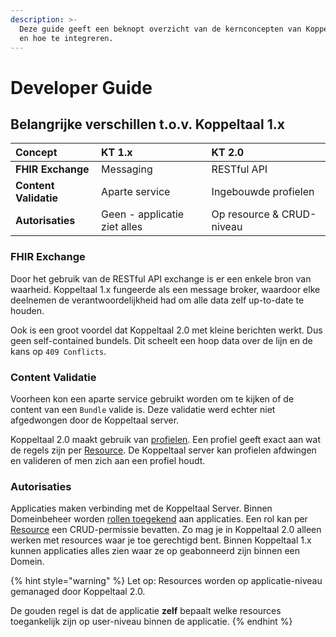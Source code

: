 ```yaml
---
description: >-
  Deze guide geeft een beknopt overzicht van de kernconcepten van Koppeltaal 2.0
  en hoe te integreren.
---
```


# Developer Guide

## Belangrijke verschillen t.o.v. Koppeltaal 1.x

| Concept | **KT 1.x** | KT 2.0 |
| :--- | :--- | :--- |
| **FHIR Exchange** | Messaging | RESTful API |
| **Content Validatie** | Aparte service | Ingebouwde profielen |
| **Autorisaties** | Geen - applicatie ziet alles | Op resource & CRUD-niveau |

### FHIR Exchange

Door het gebruik van de RESTful API exchange is er een enkele bron van waarheid. Koppeltaal 1.x fungeerde als een message broker, waardoor elke deelnemen de verantwoordelijkheid had om alle data zelf up-to-date te houden. 

Ook is een groot voordel dat Koppeltaal 2.0 met kleine berichten werkt. Dus geen self-contained bundels. Dit scheelt een hoop data over de lijn en de kans op `409 Conflicts`.

### Content Validatie

Voorheen kon een aparte service gebruikt worden om te kijken of de content van een `Bundle` valide is. Deze validatie werd echter niet afgedwongen door de Koppeltaal server.

Koppeltaal 2.0 maakt gebruik van [profielen](https://simplifier.net/koppeltaal2.0). Een profiel geeft exact aan wat de regels zijn per [Resource](https://www.hl7.org/fhir/resourcelist.html). De Koppeltaal server kan profielen afdwingen en valideren of men zich aan een profiel houdt.

### **Autorisaties**

Applicaties maken verbinding met de Koppeltaal Server. Binnen Domeinbeheer worden [rollen toegekend](domeinbeheer/rollen-beheren/) aan applicaties. Een rol kan per [Resource](https://www.hl7.org/fhir/resourcelist.html) een CRUD-permissie bevatten. Zo mag je in Koppeltaal 2.0 alleen werken met resources waar je toe gerechtigd bent. Binnen Koppeltaal 1.x kunnen applicaties alles zien waar ze op geabonneerd zijn binnen een Domein.

{% hint style="warning" %}
Let op: Resources worden op applicatie-niveau gemanaged door Koppeltaal 2.0. 

De gouden regel is dat de applicatie **zelf** bepaalt welke resources toegankelijk zijn op user-niveau binnen de applicatie.
{% endhint %}



